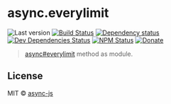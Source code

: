 # async.everylimit

![Last version](https://img.shields.io/github/tag/async-js/everylimit.svg?style=flat-square)
[![Build Status](http://img.shields.io/travis/async-js/everylimit/master.svg?style=flat-square)](https://travis-ci.org/async-js/everylimit)
[![Dependency status](http://img.shields.io/david/async-js/everylimit.svg?style=flat-square)](https://david-dm.org/async-js/everylimit)
[![Dev Dependencies Status](http://img.shields.io/david/dev/async-js/everylimit.svg?style=flat-square)](https://david-dm.org/async-js/everylimit#info=devDependencies)
[![NPM Status](http://img.shields.io/npm/dm/everylimit.svg?style=flat-square)](https://www.npmjs.org/package/everylimit)
[![Donate](https://img.shields.io/badge/donate-paypal-blue.svg?style=flat-square)](https://paypal.me/kikobeats)

> [async#everylimit](https://github.com/async-js/async#everylimit) method as module.

## License

MIT © [async-js](https://github.com/async-js)
